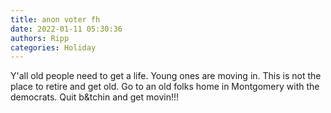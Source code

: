 ```yaml
---
title: anon voter fh
date: 2022-01-11 05:30:36
authors: Ripp
categories: Holiday
---
```


 Y'all old people need to get a life. Young ones are moving in. This is not the place to retire and get old.  Go to an old folks home in Montgomery with the democrats. Quit b&amp;tchin and get movin!!!